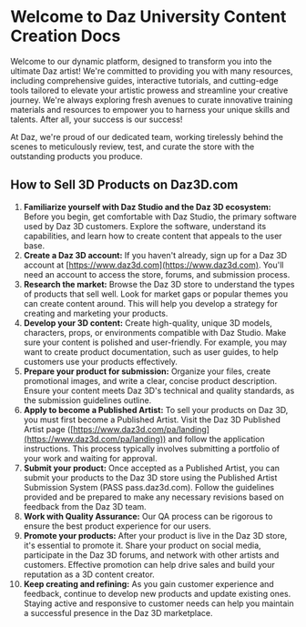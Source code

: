 # Welcome to Daz University Content Creation Docs

Welcome to our dynamic platform, designed to transform you into the ultimate Daz artist! We're committed to providing you with many resources, including comprehensive guides, interactive tutorials, and cutting-edge tools tailored to elevate your artistic prowess and streamline your creative journey. We're always exploring fresh avenues to curate innovative training materials and resources to empower you to harness your unique skills and talents. After all, your success is our success!

At Daz, we're proud of our dedicated team, working tirelessly behind the scenes to meticulously review, test, and curate the store with the outstanding products you produce. 

## How to Sell 3D Products on Daz3D.com

1. **Familiarize yourself with Daz Studio and the Daz 3D ecosystem:** Before you begin, get comfortable with Daz Studio, the primary software used by Daz 3D customers. Explore the software, understand its capabilities, and learn how to create content that appeals to the user base.
2. **Create a Daz 3D account:** If you haven't already, sign up for a Daz 3D account at [https://www.daz3d.com](https://www.daz3d.com). You'll need an account to access the store, forums, and submission process.
3. **Research the market:** Browse the Daz 3D store to understand the types of products that sell well. Look for market gaps or popular themes you can create content around. This will help you develop a strategy for creating and marketing your products.
4. **Develop your 3D content:** Create high-quality, unique 3D models, characters, props, or environments compatible with Daz Studio. Make sure your content is polished and user-friendly. For example, you may want to create product documentation, such as user guides, to help customers use your products effectively.
5. **Prepare your product for submission:** Organize your files, create promotional images, and write a clear, concise product description. Ensure your content meets Daz 3D's technical and quality standards, as the submission guidelines outline.
6. **Apply to become a Published Artist:** To sell your products on Daz 3D, you must first become a Published Artist. Visit the Daz 3D Published Artist page ([https://www.daz3d.com/pa/landing](https://www.daz3d.com/pa/landing)) and follow the application instructions. This process typically involves submitting a portfolio of your work and waiting for approval.
7. **Submit your product:** Once accepted as a Published Artist, you can submit your products to the Daz 3D store using the Published Artist Submission System (PASS pass.daz3d.com). Follow the guidelines provided and be prepared to make any necessary revisions based on feedback from the Daz 3D team.
8. **Work with Quality Assurance:** Our QA process can be rigorous to ensure the best product experience for our users. 
9. **Promote your products:** After your product is live in the Daz 3D store, it's essential to promote it. Share your product on social media, participate in the Daz 3D forums, and network with other artists and customers. Effective promotion can help drive sales and build your reputation as a 3D content creator.
10. **Keep creating and refining:** As you gain customer experience and feedback, continue to develop new products and update existing ones. Staying active and responsive to customer needs can help you maintain a successful presence in the Daz 3D marketplace.